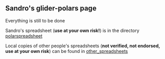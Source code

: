 ## Sandro's glider-polars page

Everything is still to be done

Sandro's spreadsheet (**use at your own risk!**) is in the directory [polarspreadsheet](polarspreadsheet/index.hmtl) 

Local copies of other people's spreadsheets (**not verified, not endorsed, use at your own risk**) can be found in [other_spreadsheets](other_spreadsheets/index.html) 
